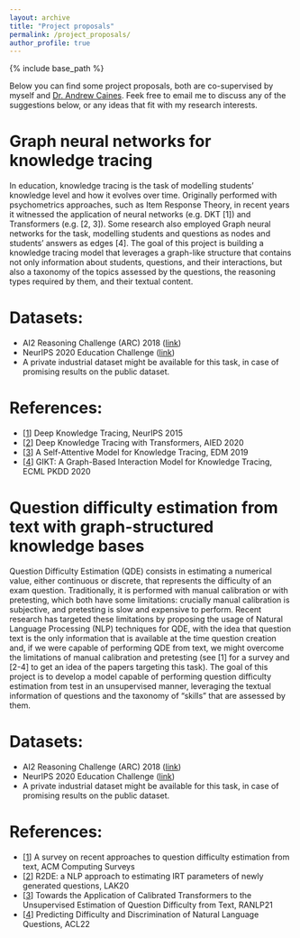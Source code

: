 ```yaml
---
layout: archive
title: "Project proposals"
permalink: /project_proposals/
author_profile: true
---
```


{% include base_path %}

Below you can find some project proposals, both are co-supervised by myself and [Dr. Andrew Caines](https://www.cl.cam.ac.uk/~apc38/).
Feek free to email me to discuss any of the suggestions below, or any ideas that fit with my research interests.

Graph neural networks for knowledge tracing
======
In education, knowledge tracing is the task of modelling students’ knowledge level and how it evolves over time. 
Originally performed with psychometrics approaches, such as Item Response Theory, in recent years it witnessed the application of neural networks (e.g. DKT [1]) and Transformers (e.g. [2, 3]). 
Some research also employed Graph neural networks for the task, modelling students and questions as nodes and students’ answers as edges [4].
The goal of this project is building a knowledge tracing model that leverages a graph-like structure that contains not only information about students, questions, and their interactions, but also a taxonomy of the topics assessed by the questions, the reasoning types required by them, and their textual content.

# Datasets:
* AI2 Reasoning Challenge (ARC) 2018 ([link](https://allenai.org/data/arc))
* NeurIPS 2020 Education Challenge ([link](https://competitions.codalab.org/competitions/25449))
* A private industrial dataset might be available for this task, in case of promising results on the public dataset.

# References:
* [[1](https://proceedings.neurips.cc/paper/2015/file/bac9162b47c56fc8a4d2a519803d51b3-Paper.pdf)] Deep Knowledge Tracing, NeurIPS 2015
* [[2](https://link.springer.com/chapter/10.1007/978-3-030-52240-7_46)] Deep Knowledge Tracing with Transformers, AIED 2020
* [[3](https://eric.ed.gov/?id=ED599186)] A Self-Attentive Model for Knowledge Tracing, EDM 2019
* [[4](https://link.springer.com/chapter/10.1007/978-3-030-67658-2_18)] GIKT: A Graph-Based Interaction Model for Knowledge Tracing, ECML PKDD 2020

Question difficulty estimation from text with graph-structured knowledge bases
======
Question Difficulty Estimation (QDE) consists in estimating a numerical value, either continuous or discrete, that represents the difficulty of an exam question. 
Traditionally, it is performed with manual calibration or with pretesting, which both have some limitations: crucially manual calibration is subjective, and pretesting is slow and expensive to perform.
Recent research has targeted these limitations by proposing the usage of Natural Language Processing (NLP) techniques for QDE, with the idea that question text is the only information that is available at the time question creation and, if we were capable of performing QDE from text, we might overcome the limitations of manual calibration and pretesting (see [1] for a survey and [2-4] to get an idea of the papers targeting this task).
The goal of this project is to develop a model capable of performing question difficulty estimation from test in an unsupervised manner, leveraging the textual information of questions and the taxonomy of “skills” that are assessed by them.

# Datasets:
* AI2 Reasoning Challenge (ARC) 2018 ([link](https://allenai.org/data/arc))
* NeurIPS 2020 Education Challenge ([link](https://competitions.codalab.org/competitions/25449))
* A private industrial dataset might be available for this task, in case of promising results on the public dataset.

# References:
- [[1](https://dl.acm.org/doi/10.1145/3556538)] A survey on recent approaches to question difficulty estimation from text, ACM Computing Surveys
- [[2](https://dl.acm.org/doi/abs/10.1145/3375462.3375517)] R2DE: a NLP approach to estimating IRT parameters of newly generated questions, LAK20
- [[3](https://aclanthology.org/2021.ranlp-1.97/)] Towards the Application of Calibrated Transformers to the Unsupervised Estimation of Question Difficulty from Text, RANLP21
- [[4](https://aclanthology.org/2022.acl-short.15/)] Predicting Difficulty and Discrimination of Natural Language Questions, ACL22

